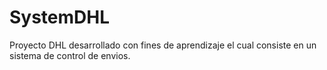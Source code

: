 # SystemDHL
Proyecto DHL desarrollado con fines de aprendizaje el cual consiste en un sistema de control de envios.
